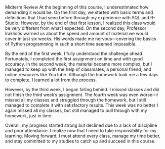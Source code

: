 Midterm Review
At the beginning of this course, I underestimated how demanding it would be. On the first day, we started with basic terms and definitions that I had seen before through my experience with SQL and R-Studio. However, by the end of that first lesson, I realized this class would be very different from what I expected. On the second day, Professor Irakliotis warned us about the speed and amount of material we would cover in just six weeks. His words made me nervous—covering the basics of Python programming in such a short time seemed impossible.

By the end of the first week, I fully understood the challenge ahead. Fortunately, I completed the first assignment on time and with good accuracy. In the second week, the material became more complex, but I managed to keep up with the help of classmates, a personal friend, and online resources like YouTube. Although the homework took me a few days to complete, I learned a lot from the process.

However, by the third week, I began falling behind. I missed classes and did not finish the third week’s assignment. The fourth week was even worse—I missed all my classes and struggled through the homework, but I still managed to complete it with satisfactory results. This week was no better I again missed all my classes, but still managed to pull through with my homework, just in time.

Overall, my progress started strong but declined due to a lack of discipline and poor attendance. I realize now that I need to take responsibility for my learning. Moving forward, I must attend every class, manage my time better, and stay committed to my studies to catch up and succeed in this course.